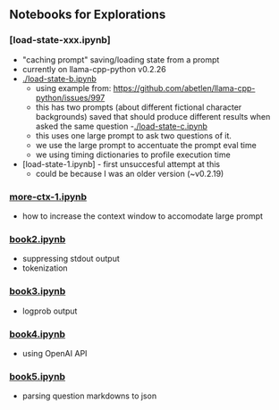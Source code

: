 ## Notebooks for Explorations

### [load-state-xxx.ipynb]
 - "caching prompt" saving/loading state from a prompt
 - currently on llama-cpp-python v0.2.26
 - [./load-state-b.ipynb](./load-state-b.ipynb) 
    - using example from: https://github.com/abetlen/llama-cpp-python/issues/997
    - this has two prompts (about different fictional character backgrounds) saved that should produce different results when asked the same question
  -[./load-state-c.ipynb](./load-state-c.ipynb)
    - this uses one large prompt to ask two questions of it.
    - we use the large prompt to accentuate the prompt eval time
    - we using timing dictionaries to profile execution time
- [load-state-1.ipynb] - first unsuccesful attempt at this
    - could be because I was an older version (~v0.2.19)

### [more-ctx-1.ipynb](./more-ctx-1.ipynb)
  - how to increase the context window to accomodate large prompt
  
### [book2.ipynb](./book2.ipynb)
 - suppressing stdout output
 - tokenization

### [book3.ipynb](./book3.ipynb)
 - logprob output

### [book4.ipynb](./book4.ipynb)
 - using OpenAI API

### [book5.ipynb](./book5.ipynb)
 - parsing question markdowns to json




